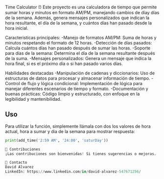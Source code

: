 Time Calculator ⏰
Este proyecto es una calculadora de tiempo que permite sumar horas y minutos en formato AM/PM, manejando cambios de díay días de la semana. 
Además, genera mensajes personalizados que indican la hora resultante, el día de la semana, y cuántos días han pasado desde la hora inicial.

Caracteristicas principales:
  -Manejo de formatos AM/PM: Suma de horas y minutos respetando el formato de 12 horas.
  -Detección de días pasados: Calcula cuántos días han pasado después de sumar las horas.
  -Soporte para días de la semana: Determina el día de la semana resultante después de la suma.
  -Mensajes personalizados: Genera un mensaje que indica la hora final, si es el próximo día o si han pasado varios días.

Habilidades destacadas
  -Manipulación de cadenas y diccionarios: Uso de estructuras de datos para procesar y almacenar información de tiempo.
  -Control de flujo y lógica condicional: Implementación de lógica para manejar diferentes escenarios de tiempo y formato.
  -Documentación y buenas prácticas: Código limpio y estructurado, con enfoque en la legibilidad y mantenibilidad.
## **Uso**

Para utilizar la función, simplemente llámala con dos los valores de hora actual, hora a sumar y dia de la semana para mostrar respuesta:

```python
print(add_time('2:59 AM', '24:00', 'saturDay'))

🤝 Contribuciones
¡Las contribuciones son bienvenidas! Si tienes sugerencias o mejoras.

📧 Contacto
David Alvarez
LinkedIn: https://www.linkedin.com/in/david-alvarez-547671256/
